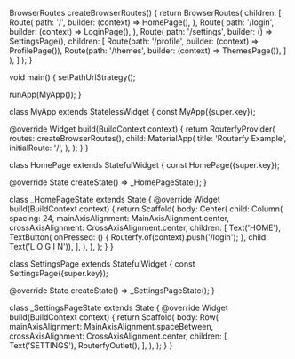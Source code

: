BrowserRoutes createBrowserRoutes() {
return BrowserRoutes(
children: [
Route(
path: '/',
builder: (context) => HomePage(),
),
Route(
path: '/login',
builder: (context) => LoginPage(),
),
Route(
path: '/settings',
builder: () => SettingsPage(),
children: [
Route(path: '/profile', builder: (context) => ProfilePage()),
Route(path: '/themes', builder: (context) => ThemesPage()),
]
),
]
);
}

void main() {
setPathUrlStrategy();

runApp(MyApp());
}

class MyApp extends StatelessWidget {
const MyApp({super.key});

@override
Widget build(BuildContext context) {
return RouterfyProvider(
routes: createBrowserRoutes(),
child: MaterialApp(
title: 'Routerfy Example',
initialRoute: '/',
),
);
}
}

class HomePage extends StatefulWidget {
const HomePage({super.key});

@override
State<HomePage> createState() => \_HomePageState();
}

class \_HomePageState extends State<HomePage> {
@override
Widget build(BuildContext context) {
return Scaffold(
body: Center(
child: Column(
spacing: 24,
mainAxisAlignment: MainAxisAlignment.center,
crossAxisAlignment: CrossAxisAlignment.center,
children: [
Text('HOME'),
TextButton(
onPressed: () {
Routerfy.of(context).push('/login');
},
child: Text('L O G I N')),
],
),
),
);
}
}

class SettingsPage extends StatefulWidget {
const SettingsPage({super.key});

@override
State<SettingsPage> createState() => \_SettingsPageState();
}

class \_SettingsPageState extends State<SettingsPage> {
@override
Widget build(BuildContext context) {
return Scaffold(
body: Row(
mainAxisAlignment: MainAxisAlignment.spaceBetween,
crossAxisAlignment: CrossAxisAlignment.center,
children: [
Text('SETTINGS'),
RouterfyOutlet(),
],
),
);
}
}
